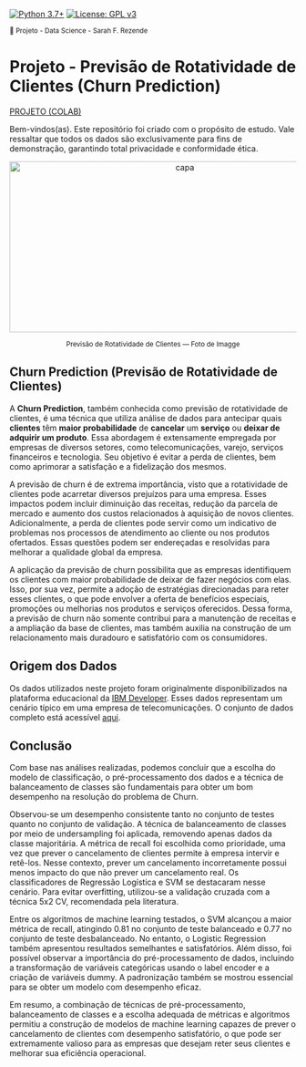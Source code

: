 [![Python 3.7+](https://img.shields.io/badge/python-3.7+-blue.svg)](https://www.python.org/downloads/release/python-360/) [![License: GPL v3](https://img.shields.io/badge/License-GPLv3-blue.svg)](https://www.gnu.org/licenses/gpl-3.0) 

<sub> 📂 Projeto - Data Science - Sarah F. Rezende

# **Projeto** - **Previsão de Rotatividade de Clientes (Churn Prediction)** 

[PROJETO (COLAB)]()

Bem-vindos(as). Este repositório foi criado com o propósito de estudo. Vale ressaltar que todos os dados são exclusivamente para fins de demonstração, garantindo total privacidade e conformidade ética.

<p align="center">
  <a href="https://github.com/SarahFeanor?tab=repositories">
    <img src="https://cdn.discordapp.com/attachments/1063559719291199599/1202653476228960306/download.jpg?ex=65ce3d54&is=65bbc854&hm=7c1cf49f358872342bf602e94c3ec8c85c0013939848c33a5d8da859ced3e92e&" alt="capa" width="600" height="300">
  </a>
</p> <p align="center"> <sup> Previsão de Rotatividade de Clientes — Foto de Imagge </sup> </p>

## **Churn Prediction (Previsão de Rotatividade de Clientes)**

A **Churn Prediction**, também conhecida como previsão de rotatividade de clientes, é uma técnica que utiliza análise de dados para antecipar quais **clientes** têm **maior probabilidade** de **cancelar** um **serviço** ou **deixar de adquirir um produto**. Essa abordagem é extensamente empregada por empresas de diversos setores, como telecomunicações, varejo, serviços financeiros e tecnologia. Seu objetivo é evitar a perda de clientes, bem como aprimorar a satisfação e a fidelização dos mesmos.

A previsão de churn é de extrema importância, visto que a rotatividade de clientes pode acarretar diversos prejuízos para uma empresa. Esses impactos podem incluir diminuição das receitas, redução da parcela de mercado e aumento dos custos relacionados à aquisição de novos clientes. Adicionalmente, a perda de clientes pode servir como um indicativo de problemas nos processos de atendimento ao cliente ou nos produtos ofertados. Essas questões podem ser endereçadas e resolvidas para melhorar a qualidade global da empresa.

A aplicação da previsão de churn possibilita que as empresas identifiquem os clientes com maior probabilidade de deixar de fazer negócios com elas. Isso, por sua vez, permite a adoção de estratégias direcionadas para reter esses clientes, o que pode envolver a oferta de benefícios especiais, promoções ou melhorias nos produtos e serviços oferecidos. Dessa forma, a previsão de churn não somente contribui para a manutenção de receitas e a ampliação da base de clientes, mas também auxilia na construção de um relacionamento mais duradouro e satisfatório com os consumidores.

## **Origem dos Dados**

Os dados utilizados neste projeto foram originalmente disponibilizados na plataforma educacional da [IBM Developer](https://developer.ibm.com/technologies/data-science/patterns/predict-customer-churn-using-watson-studio-and-jupyter-notebooks/#). Esses dados representam um cenário típico em uma empresa de telecomunicações. O conjunto de dados completo está acessível [aqui](https://raw.githubusercontent.com/carlosfab/dsnp2/master/datasets/WA_Fn-UseC_-Telco-Customer-Churn.csv).

## **Conclusão**

Com base nas análises realizadas, podemos concluir que a escolha do modelo de classificação, o pré-processamento dos dados e a técnica de balanceamento de classes são fundamentais para obter um bom desempenho na resolução do problema de Churn.

Observou-se um desempenho consistente tanto no conjunto de testes quanto no conjunto de validação. A técnica de balanceamento de classes por meio de undersampling foi aplicada, removendo apenas dados da classe majoritária. A métrica de recall foi escolhida como prioridade, uma vez que prever o cancelamento de clientes permite à empresa intervir e retê-los. Nesse contexto, prever um cancelamento incorretamente possui menos impacto do que não prever um cancelamento real. Os classificadores de Regressão Logística e SVM se destacaram nesse cenário. Para evitar overfitting, utilizou-se a validação cruzada com a técnica 5x2 CV, recomendada pela literatura.

Entre os algoritmos de machine learning testados, o SVM alcançou a maior métrica de recall, atingindo 0.81 no conjunto de teste balanceado e 0.77 no conjunto de teste desbalanceado. No entanto, o Logistic Regression também apresentou resultados semelhantes e satisfatórios. Além disso, foi possível observar a importância do pré-processamento de dados, incluindo a transformação de variáveis categóricas usando o label encoder e a criação de variáveis dummy. A padronização também se mostrou essencial para se obter um modelo com desempenho eficaz.

Em resumo, a combinação de técnicas de pré-processamento, balanceamento de classes e a escolha adequada de métricas e algoritmos permitiu a construção de modelos de machine learning capazes de prever o cancelamento de clientes com desempenho satisfatório, o que pode ser extremamente valioso para as empresas que desejam reter seus clientes e melhorar sua eficiência operacional.



